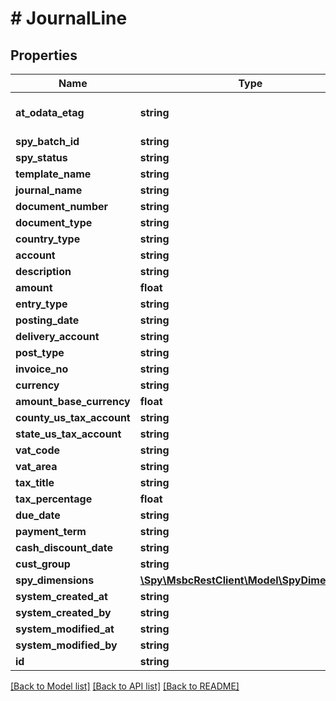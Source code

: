 # # JournalLine

## Properties

Name | Type | Description | Notes
------------ | ------------- | ------------- | -------------
**at_odata_etag** | **string** | If-Match header for updates | [optional]
**spy_batch_id** | **string** |  | [optional]
**spy_status** | **string** |  | [optional]
**template_name** | **string** |  | [optional]
**journal_name** | **string** |  | [optional]
**document_number** | **string** |  | [optional]
**document_type** | **string** |  | [optional]
**country_type** | **string** |  | [optional]
**account** | **string** |  | [optional]
**description** | **string** |  | [optional]
**amount** | **float** |  | [optional]
**entry_type** | **string** |  | [optional]
**posting_date** | **string** |  | [optional]
**delivery_account** | **string** |  | [optional]
**post_type** | **string** |  | [optional]
**invoice_no** | **string** |  | [optional]
**currency** | **string** |  | [optional]
**amount_base_currency** | **float** |  | [optional]
**county_us_tax_account** | **string** |  | [optional]
**state_us_tax_account** | **string** |  | [optional]
**vat_code** | **string** |  | [optional]
**vat_area** | **string** |  | [optional]
**tax_title** | **string** |  | [optional]
**tax_percentage** | **float** |  | [optional]
**due_date** | **string** |  | [optional]
**payment_term** | **string** |  | [optional]
**cash_discount_date** | **string** |  | [optional]
**cust_group** | **string** |  | [optional]
**spy_dimensions** | [**\Spy\MsbcRestClient\Model\SpyDimension[]**](SpyDimension.md) |  | [optional]
**system_created_at** | **string** |  | [optional]
**system_created_by** | **string** |  | [optional]
**system_modified_at** | **string** |  | [optional]
**system_modified_by** | **string** |  | [optional]
**id** | **string** |  | [optional]

[[Back to Model list]](../../README.md#models) [[Back to API list]](../../README.md#endpoints) [[Back to README]](../../README.md)
